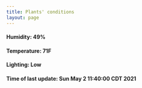 ```yaml
---
title: Plants' conditions
layout: page
---
```



#### Humidity: 49%
#### Temperature: 71F
#### Lighting: Low
#### Time of last update: Sun May  2 11:40:00 CDT 2021
